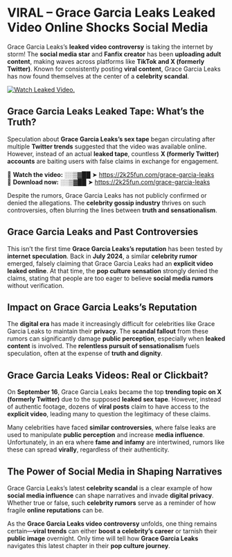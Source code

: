 # VIRAL – Grace Garcia Leaks Leaked Video Online Shocks Social Media 

Grace Garcia Leaks’s **leaked video controversy** is taking the internet by storm! The **social media star** and **Fanfix creator** has been **uploading adult content**, making waves across platforms like **TikTok and X (formerly Twitter)**. Known for consistently posting **viral content**, Grace Garcia Leaks has now found themselves at the center of a **celebrity scandal**.  

[![Watch Leaked Video.](https://miro.medium.com/v2/resize:fit:828/format:webp/1*cilzJN44JGOrTw9NJCrNHA.gif "Watch Leaked Video")](https://2k25fun.com/grace-garcia-leaks)

## **Grace Garcia Leaks Leaked Tape: What’s the Truth?**  
Speculation about **Grace Garcia Leaks’s sex tape** began circulating after multiple **Twitter trends** suggested that the video was available online. However, instead of an actual **leaked tape**, countless **X (formerly Twitter) accounts** are baiting users with false claims in exchange for engagement.  

🔹 **Watch the video:** ░░▒▓██ ➤ https://2k25fun.com/grace-garcia-leaks  
🔹 **Download now:** ░░▒▓██ ➤ https://2k25fun.com/grace-garcia-leaks  

Despite the rumors, Grace Garcia Leaks has not publicly confirmed or denied the allegations. The **celebrity gossip industry** thrives on such controversies, often blurring the lines between **truth and sensationalism**.  

## **Grace Garcia Leaks and Past Controversies**  
This isn’t the first time **Grace Garcia Leaks’s reputation** has been tested by **internet speculation**. Back in **July 2024**, a similar **celebrity rumor** emerged, falsely claiming that Grace Garcia Leaks had an **explicit video leaked online**. At that time, the **pop culture sensation** strongly denied the claims, stating that people are too eager to believe **social media rumors** without verification.  

## **Impact on Grace Garcia Leaks’s Reputation**  
The **digital era** has made it increasingly difficult for celebrities like Grace Garcia Leaks to maintain their **privacy**. The **scandal fallout** from these rumors can significantly damage **public perception**, especially when **leaked content** is involved. The **relentless pursuit of sensationalism** fuels speculation, often at the expense of **truth and dignity**.  

## **Grace Garcia Leaks Videos: Real or Clickbait?**  
On **September 16**, Grace Garcia Leaks became the top **trending topic on X (formerly Twitter)** due to the supposed **leaked sex tape**. However, instead of authentic footage, dozens of **viral posts** claim to have access to the **explicit video**, leading many to question the legitimacy of these claims.  

Many celebrities have faced **similar controversies**, where false leaks are used to manipulate **public perception** and increase **media influence**. Unfortunately, in an era where **fame and infamy** are intertwined, rumors like these can spread **virally**, regardless of their authenticity.  

## **The Power of Social Media in Shaping Narratives**  
Grace Garcia Leaks’s latest **celebrity scandal** is a clear example of how **social media influence** can shape narratives and invade **digital privacy**. Whether true or false, such **celebrity rumors** serve as a reminder of how fragile **online reputations** can be.  

As the **Grace Garcia Leaks video controversy** unfolds, one thing remains certain—**viral trends** can either **boost a celebrity’s career** or tarnish their **public image** overnight. Only time will tell how **Grace Garcia Leaks** navigates this latest chapter in their **pop culture journey**. 